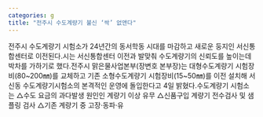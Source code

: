 ```yaml
---
categories: g
title: "전주시 수도계량기 불신 ‘싹’ 없앤다"
---
```

전주시 수도계량기 시험소가 24년간의 동서학동 시대를 마감하고 새로운 둥지인 서신통합센터로 이전된다.시는 서신통합센터 이전과 발맞춰 수도계량기의 신뢰도를 높이는데 박차를 가하기로 했다.전주시 맑은물사업본부(장변호 본부장)는 대형수도계량기 시험장비(80~200㎜)를 교체하고 기존 소형수도계량기 시험장비(15~50㎜)를 이전 설치해 서신동 수도계량기시험소의 본격적인 운영에 돌입한다고 4일 밝혔다.수도계량기 시험소는 △수도 요금의 과다발생 원인인 계량기 이상 유무 △신품구입 계량기 전수검사 및 샘플링 검사 △기존 계량기 중 고장·동파·유